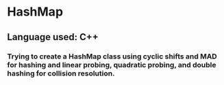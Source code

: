 # HashMap

## Language used: C++

### Trying to create a HashMap class using cyclic shifts and MAD for hashing and linear probing, quadratic probing, and double hashing for collision resolution.